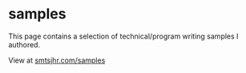 # samples

This page contains a selection of technical/program writing samples I authored.

View at [smtsjhr.com/samples](https://smtsjhr.com/samples/)